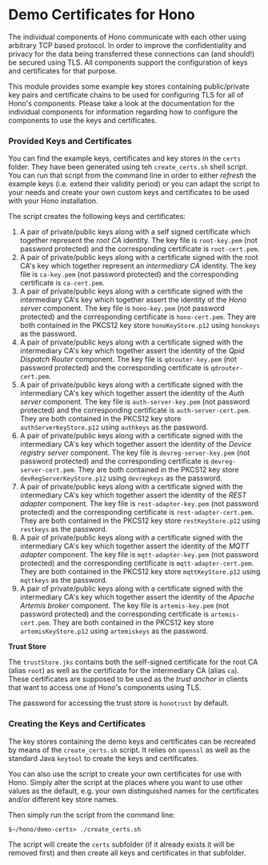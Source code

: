 # Demo Certificates for Hono

The individual components of Hono communicate with each other using arbitrary TCP based protocol. In order to improve the confidentiality and privacy for the data being transferred these connections can (and should!) be secured using TLS. All components support the configuration of keys and certificates for that purpose.

This module provides some example key stores containing public/private key pairs and certificate chains to be used for configuring TLS for all of Hono's components. Please take a look at the documentation for the individual components for information regarding how to configure the components to use the keys and certificates.

### Provided Keys and Certificates

You can find the example keys, certificates and key stores in the `certs` folder. They have been generated using teh `create_certs.sh` shell script. You can run that script from the command line in order to either *refresh* the example keys (i.e. extend their validity period) or you can adapt the script to your needs and create your own custom keys and certificates to be used with your Hono installation.

The script creates the following keys and certificates:

1. A pair of private/public keys along with a self signed certificate which together represent the *root CA* identity. The key file is `root-key.pem` (not password protected) and the corresponding certificate is `root-cert.pem`.
2. A pair of private/public keys along with a certificate signed with the root CA's key which together represent an *intermediary CA* identity. The key file is `ca-key.pem` (not password protected) and the corresponding certificate is `ca-cert.pem`.
3. A pair of private/public keys along with a certificate signed with the intermediary CA's key which together assert the identity of the *Hono server* component. The key file is `hono-key.pem` (not password protected) and the corresponding certificate is `hono-cert.pem`. They are both contained in the PKCS12 key store `honoKeyStore.p12` using `honokeys` as the password.
4. A pair of private/public keys along with a certificate signed with the intermediary CA's key which together assert the identity of the *Qpid Dispatch Router* component. The key file is `qdrouter-key.pem` (not password protected) and the corresponding certificate is `qdrouter-cert.pem`.
5. A pair of private/public keys along with a certificate signed with the intermediary CA's key which together assert the identity of the *Auth server* component. The key file is `auth-server-key.pem` (not password protected) and the corresponding certificate is `auth-server-cert.pem`. They are both contained in the PKCS12 key store `authServerKeyStore.p12` using `authkeys` as the password.
6. A pair of private/public keys along with a certificate signed with the intermediary CA's key which together assert the identity of the *Device registry server* component. The key file is `devreg-server-key.pem` (not password protected) and the corresponding certificate is `devreg-server-cert.pem`. They are both contained in the PKCS12 key store `devRegServerKeyStore.p12` using `devregkeys` as the password.
7. A pair of private/public keys along with a certificate signed with the intermediary CA's key which together assert the identity of the *REST adapter* component. The key file is `rest-adapter-key.pem` (not password protected) and the corresponding certificate is `rest-adapter-cert.pem`. They are both contained in the PKCS12 key store `restKeyStore.p12` using `restkeys` as the password.
8. A pair of private/public keys along with a certificate signed with the intermediary CA's key which together assert the identity of the *MQTT adapter* component. The key file is `mqtt-adapter-key.pem` (not password protected) and the corresponding certificate is `mqtt-adapter-cert.pem`. They are both contained in the PKCS12 key store `mqttKeyStore.p12` using `mqttkeys` as the password.
9. A pair of private/public keys along with a certificate signed with the intermediary CA's key which together assert the identity of the *Apache Artemis broker* component. The key file is `artemis-key.pem` (not password protected) and the corresponding certificate is `artemis-cert.pem`. They are both contained in the PKCS12 key store `artemisKeyStore.p12` using `artemiskeys` as the password.

**Trust Store**

The `trustStore.jks` contains both the self-signed certificate for the root CA (alias `root`) as well as the certificate for the intermediary CA (alias `ca`). These certificates are supposed to be used as the *trust anchor* in clients that want to access one of Hono's components using TLS.

The password for accessing the trust store is `honotrust` by default.

### Creating the Keys and Certificates

The key stores containing the demo keys and certificates can be recreated by means of the `create_certs.sh` script. It relies on `openssl` as well as the standard Java `keytool` to create the keys and certificates.

You can also use the script to create your own certificates for use with Hono. Simply alter the script at the places where you want to use other values as the default, e.g. your own distinguished names for the certificates and/or different key store names.

Then simply run the script from the command line:

    $~/hono/demo-certs> ./create_certs.sh

The script will create the `certs` subfolder (if it already exists it will be removed first) and then create all keys and certificates in that subfolder.
